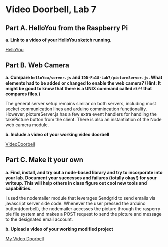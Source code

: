 # Video Doorbell, Lab 7


## Part A. HelloYou from the Raspberry Pi

**a. Link to a video of your HelloYou sketch running.**

[HelloYou](https://github.com/popeil97/IDD-Fa19-Lab7/blob/master/HelloYou.MOV)

## Part B. Web Camera

**a. Compare `helloYou/server.js` and `IDD-Fa18-Lab7/pictureServer.js`. What elements had to be added or changed to enable the web camera? (Hint: It might be good to know that there is a UNIX command called `diff` that compares files.)**

The general server setup remains similar on both servers, including most socket communication lines and arduino commincation functionality. However, pictureServer.js has a few extra event handlers for handling the takePicture button from the client. There is also an instantiation of the Node web camera module.

**b. Include a video of your working video doorbell**

[VideoDoorbell](https://github.com/popeil97/IDD-Fa19-Lab7/blob/master/VideoDoorbell.MOV)

## Part C. Make it your own

**a. Find, install, and try out a node-based library and try to incorporate into your lab. Document your successes and failures (totally okay!) for your writeup. This will help others in class figure out cool new tools and capabilities.**

I used the nodemailer module that leverages Sendgrid to send emails via javascript server side code. Whenever the user pressed the arduino button(doorbell), the nodemailer accesses the picture through the rasperry pie file system and makes a POST request to send the picture and message to the designated email account.

**b. Upload a video of your working modified project**

[My Video Doorbell](https://youtu.be/sNa52PhXh5Y)
